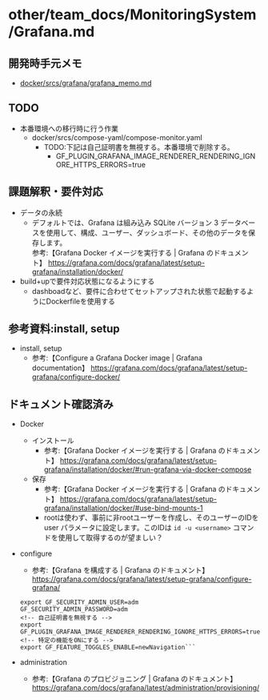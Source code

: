 # other/team_docs/MonitoringSystem/Grafana.md

## 開発時手元メモ

- [docker/srcs/grafana/grafana_memo.md](../../../docker/srcs/grafana/grafana_memo.md)

## TODO

- 本番環境への移行時に行う作業
  - docker/srcs/compose-yaml/compose-monitor.yaml
    - TODO:下記は自己証明書を無視する。本番環境で削除する。
      - GF_PLUGIN_GRAFANA_IMAGE_RENDERER_RENDERING_IGNORE_HTTPS_ERRORS=true

## 課題解釈・要件対応

- データの永続
  - デフォルトでは、Grafana は組み込み SQLite バージョン 3 データベースを使用して、構成、ユーザー、ダッシュボード、その他のデータを保存します。  
  参考:【Grafana Docker イメージを実行する | Grafana のドキュメント】 <https://grafana.com/docs/grafana/latest/setup-grafana/installation/docker/>
- build+upで要件対応状態になるようにする
  - dashboadなど、要件に合わせてセットアップされた状態で起動するようにDockerfileを使用する

## 参考資料:install, setup

- install, setup
  - 参考:【Configure a Grafana Docker image | Grafana documentation】 <https://grafana.com/docs/grafana/latest/setup-grafana/configure-docker/>

## ドキュメント確認済み

- Docker
  - インストール  
    - 参考:【Grafana Docker イメージを実行する | Grafana のドキュメント】 <https://grafana.com/docs/grafana/latest/setup-grafana/installation/docker/#run-grafana-via-docker-compose>
  - 保存
    - 参考:【Grafana Docker イメージを実行する | Grafana のドキュメント】 <https://grafana.com/docs/grafana/latest/setup-grafana/installation/docker/#use-bind-mounts-1>
    - rootは使わず、事前に非rootユーザーを作成し、そのユーザーのIDを user パラメータに設定します。このIDは `id -u <username>` コマンドを使用して取得するのが望ましい？
- configure
  - 参考:【Grafana を構成する | Grafana のドキュメント】 <https://grafana.com/docs/grafana/latest/setup-grafana/configure-grafana/>  

  ```export GF_DEFAULT_INSTANCE_NAME=ft_trans_pong
  export GF_SECURITY_ADMIN_USER=adm
  GF_SECURITY_ADMIN_PASSWORD=adm
  <!-- 自己証明書を無視する -->
  export GF_PLUGIN_GRAFANA_IMAGE_RENDERER_RENDERING_IGNORE_HTTPS_ERRORS=true
  <!-- 特定の機能をONにする -->
  export GF_FEATURE_TOGGLES_ENABLE=newNavigation```

- administration
  - 参考:【Grafana のプロビジョニング | Grafana のドキュメント】 <https://grafana.com/docs/grafana/latest/administration/provisioning/>